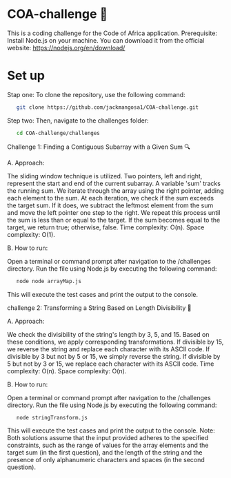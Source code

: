 # COA-challenge 🎯

This is a coding challenge for the Code of Africa application.
Prerequisite: Install Node.js on your machine. You can download it from the official website: https://nodejs.org/en/download/

# Set up

Stap one: To clone the repository, use the following command:

```bash
   git clone https://github.com/jackmangosa1/COA-challenge.git
```

Step two: Then, navigate to the challenges folder:

```bash
   cd COA-challenge/challenges
```

Challenge 1: Finding a Contiguous Subarray with a Given Sum 🔍

A. Approach:

The sliding window technique is utilized. Two pointers, left and right, represent the start and end of the current subarray. A variable 'sum' tracks the running sum. We iterate through the array using the right pointer, adding each element to the sum. At each iteration, we check if the sum exceeds the target sum. If it does, we subtract the leftmost element from the sum and move the left pointer one step to the right. We repeat this process until the sum is less than or equal to the target. If the sum becomes equal to the target, we return true; otherwise, false. Time complexity: O(n). Space complexity: O(1).

B. How to run:

Open a terminal or command prompt after navigation to the /challenges directory.
Run the file using Node.js by executing the following command:

```bash
   node node arrayMap.js
```

This will execute the test cases and print the output to the console.

challenge 2: Transforming a String Based on Length Divisibility 🔡

A. Approach:

We check the divisibility of the string's length by 3, 5, and 15. Based on these conditions, we apply corresponding transformations. If divisible by 15, we reverse the string and replace each character with its ASCII code. If divisible by 3 but not by 5 or 15, we simply reverse the string. If divisible by 5 but not by 3 or 15, we replace each character with its ASCII code. Time complexity: O(n). Space complexity: O(n).

B. How to run:

Open a terminal or command prompt after navigation to the /challenges directory.
Run the file using Node.js by executing the following command:

```bash
   node stringTransform.js
```

This will execute the test cases and print the output to the console.
Note: Both solutions assume that the input provided adheres to the specified constraints, such as the range of values for the array elements and the target sum (in the first question), and the length of the string and the presence of only alphanumeric characters and spaces (in the second question).
